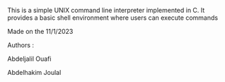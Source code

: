 This is a simple UNIX command line interpreter implemented in C.
It provides a basic shell environment where users can execute commands

Made   on the 11/1/2023

Authors :

Abdeljalil Ouafi

Abdelhakim Joulal
